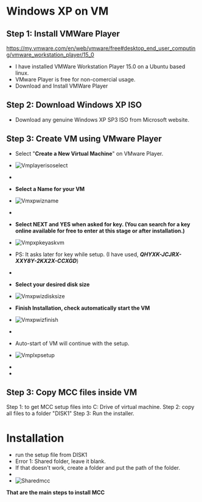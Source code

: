 <!-- TITLE: VM MCC -->
<!-- SUBTITLE: How to install MCC app on VM -->

# Windows XP on VM
## Step 1: Install VMWare Player
https://my.vmware.com/en/web/vmware/free#desktop_end_user_computing/vmware_workstation_player/15_0

* I have installed VMWare Workstation Player 15.0 on a Ubuntu based linux.
* VMware Player is free for non-comercial usage.
* Download and Install VMWare Player

## Step 2: Download Windows XP ISO
* Download any genuine Windows XP SP3 ISO from Microsoft website.


## Step 3: Create VM using VMware Player
* Select "**Create a New Virtual Machine**" on VMware Player.
* ![Vmplayerisoselect](/uploads/vmplayerisoselect.png "Vmplayerisoselect")
* 
* **Select a Name for your VM**
* ![Vmxpwizname](/uploads/vmxpwizname.png "Vmxpwizname")
* 
* **Select NEXT and YES when asked for key. (You can search for a key online available for free to enter at this stage or after installation.)**
* ![Vmpxpkeyaskvm](/uploads/vmpxpkeyaskvm.png "Vmpxpkeyaskvm")
* PS: It asks later for key while setup. (I have used, ***QHYXK-JCJRX-XXY8Y-2KX2X-CCXGD***)
* 
* **Select your desired disk size** 
* ![Vmxpwizdisksize](/uploads/vmxpwizdisksize.png "Vmxpwizdisksize")

* **Finish Installation, check automatically start the VM**
* ![Vmxpwizfinish](/uploads/vmxpwizfinish.png "Vmxpwizfinish")
* 
* Auto-start of VM will continue with the setup.
* ![Vmplxpsetup](/uploads/vmplxpsetup.png "Vmplxpsetup")
* 
* 
## Step 3: Copy MCC files inside VM


Step 1: to get MCC setup files into C: Drive of virtual machine.
Step 2: copy all files to a folder "DISK1"
Step 3: Run the installer.
# Installation
* run the setup file from DISK1
* Error 1: Shared folder, leave it blank.
* If that doesn't work, create a folder and put the path of the folder.
* 
* ![Sharedmcc](/uploads/sharedmcc.png "Sharedmcc")

**That are the main steps to install MCC**
